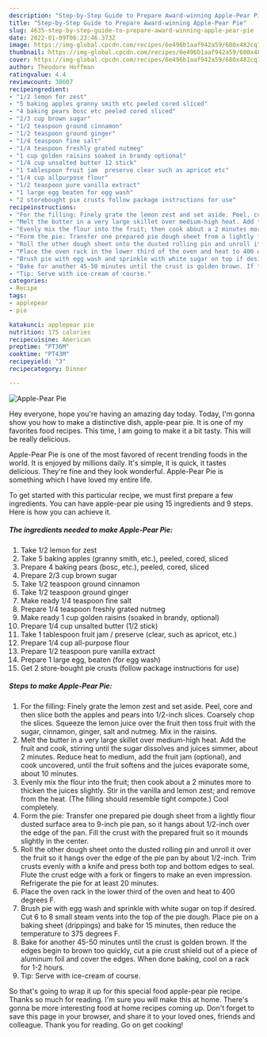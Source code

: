 ```yaml
---
description: "Step-by-Step Guide to Prepare Award-winning Apple-Pear Pie"
title: "Step-by-Step Guide to Prepare Award-winning Apple-Pear Pie"
slug: 4635-step-by-step-guide-to-prepare-award-winning-apple-pear-pie
date: 2022-01-09T06:23:46.373Z
image: https://img-global.cpcdn.com/recipes/6e496b1aaf942a59/680x482cq70/apple-pear-pie-recipe-main-photo.jpg
thumbnail: https://img-global.cpcdn.com/recipes/6e496b1aaf942a59/680x482cq70/apple-pear-pie-recipe-main-photo.jpg
cover: https://img-global.cpcdn.com/recipes/6e496b1aaf942a59/680x482cq70/apple-pear-pie-recipe-main-photo.jpg
author: Theodore Hoffman
ratingvalue: 4.4
reviewcount: 38607
recipeingredient:
- "1/2 lemon for zest"
- "5 baking apples granny smith etc peeled cored sliced"
- "4 baking pears bosc etc peeled cored sliced"
- "2/3 cup brown sugar"
- "1/2 teaspoon ground cinnamon"
- "1/2 teaspoon ground ginger"
- "1/4 teaspoon fine salt"
- "1/4 teaspoon freshly grated nutmeg"
- "1 cup golden raisins soaked in brandy optional"
- "1/4 cup unsalted butter 12 stick"
- "1 tablespoon fruit jam  preserve clear such as apricot etc"
- "1/4 cup allpurpose flour"
- "1/2 teaspoon pure vanilla extract"
- "1 large egg beaten for egg wash"
- "2 storebought pie crusts follow package instructions for use"
recipeinstructions:
- "For the filling: Finely grate the lemon zest and set aside. Peel, core and then slice both the apples and pears into 1/2-inch slices. Coarsely chop the slices. Squeeze the lemon juice over the fruit then toss fruit with the sugar, cinnamon, ginger, salt and nutmeg. Mix in the raisins."
- "Melt the butter in a very large skillet over medium-high heat. Add the fruit and cook, stirring until the sugar dissolves and juices simmer, about 2 minutes. Reduce heat to medium, add the fruit jam (optional), and cook uncovered, until the fruit softens and the juices evaporate some, about 10 minutes."
- "Evenly mix the flour into the fruit; then cook about a 2 minutes more to thicken the juices slightly. Stir in the vanilla and lemon zest; and remove from the heat. (The filling should resemble tight compote.) Cool completely."
- "Form the pie: Transfer one prepared pie dough sheet from a lightly flour dusted surface area to 9-inch pie pan, so it hangs about 1/2-inch over the edge of the pan. Fill the crust with the prepared fruit so it mounds slightly in the center."
- "Roll the other dough sheet onto the dusted rolling pin and unroll it over the fruit so it hangs over the edge of the pie pan by about 1/2-inch. Trim crusts evenly with a knife and press both top and bottom edges to seal. Flute the crust edge with a fork or fingers to make an even impression. Refrigerate the pie for at least 20 minutes."
- "Place the oven rack in the lower third of the oven and heat to 400 degrees F."
- "Brush pie with egg wash and sprinkle with white sugar on top if desired. Cut 6 to 8 small steam vents into the top of the pie dough. Place pie on a baking sheet (drippings) and bake for 15 minutes, then reduce the temperature to 375 degrees F."
- "Bake for another 45-50 minutes until the crust is golden brown. If the edges begin to brown too quickly, cut a pie crust shield out of a piece of aluminum foil and cover the edges. When done baking, cool on a rack for 1-2 hours."
- "Tip: Serve with ice-cream of course."
categories:
- Recipe
tags:
- applepear
- pie

katakunci: applepear pie 
nutrition: 175 calories
recipecuisine: American
preptime: "PT36M"
cooktime: "PT43M"
recipeyield: "3"
recipecategory: Dinner

---
```



![Apple-Pear Pie](https://img-global.cpcdn.com/recipes/6e496b1aaf942a59/680x482cq70/apple-pear-pie-recipe-main-photo.jpg)

Hey everyone, hope you're having an amazing day today. Today, I'm gonna show you how to make a distinctive dish, apple-pear pie. It is one of my favorites food recipes. This time, I am going to make it a bit tasty. This will be really delicious.

Apple-Pear Pie is one of the most favored of recent trending foods in the world. It is enjoyed by millions daily. It's simple, it is quick, it tastes delicious. They're fine and they look wonderful. Apple-Pear Pie is something which I have loved my entire life.




To get started with this particular recipe, we must first prepare a few ingredients. You can have apple-pear pie using 15 ingredients and 9 steps. Here is how you can achieve it.

<!--inarticleads1-->

##### The ingredients needed to make Apple-Pear Pie:

1. Take 1/2 lemon for zest
1. Take 5 baking apples (granny smith, etc.), peeled, cored, sliced
1. Prepare 4 baking pears (bosc, etc.), peeled, cored, sliced
1. Prepare 2/3 cup brown sugar
1. Take 1/2 teaspoon ground cinnamon
1. Take 1/2 teaspoon ground ginger
1. Make ready 1/4 teaspoon fine salt
1. Prepare 1/4 teaspoon freshly grated nutmeg
1. Make ready 1 cup golden raisins (soaked in brandy, optional)
1. Prepare 1/4 cup unsalted butter (1/2 stick)
1. Take 1 tablespoon fruit jam / preserve (clear, such as apricot, etc.)
1. Prepare 1/4 cup all-purpose flour
1. Prepare 1/2 teaspoon pure vanilla extract
1. Prepare 1 large egg, beaten (for egg wash)
1. Get 2 store-bought pie crusts (follow package instructions for use)




<!--inarticleads2-->

##### Steps to make Apple-Pear Pie:

1. For the filling: Finely grate the lemon zest and set aside. Peel, core and then slice both the apples and pears into 1/2-inch slices. Coarsely chop the slices. Squeeze the lemon juice over the fruit then toss fruit with the sugar, cinnamon, ginger, salt and nutmeg. Mix in the raisins.
1. Melt the butter in a very large skillet over medium-high heat. Add the fruit and cook, stirring until the sugar dissolves and juices simmer, about 2 minutes. Reduce heat to medium, add the fruit jam (optional), and cook uncovered, until the fruit softens and the juices evaporate some, about 10 minutes.
1. Evenly mix the flour into the fruit; then cook about a 2 minutes more to thicken the juices slightly. Stir in the vanilla and lemon zest; and remove from the heat. (The filling should resemble tight compote.) Cool completely.
1. Form the pie: Transfer one prepared pie dough sheet from a lightly flour dusted surface area to 9-inch pie pan, so it hangs about 1/2-inch over the edge of the pan. Fill the crust with the prepared fruit so it mounds slightly in the center.
1. Roll the other dough sheet onto the dusted rolling pin and unroll it over the fruit so it hangs over the edge of the pie pan by about 1/2-inch. Trim crusts evenly with a knife and press both top and bottom edges to seal. Flute the crust edge with a fork or fingers to make an even impression. Refrigerate the pie for at least 20 minutes.
1. Place the oven rack in the lower third of the oven and heat to 400 degrees F.
1. Brush pie with egg wash and sprinkle with white sugar on top if desired. Cut 6 to 8 small steam vents into the top of the pie dough. Place pie on a baking sheet (drippings) and bake for 15 minutes, then reduce the temperature to 375 degrees F.
1. Bake for another 45-50 minutes until the crust is golden brown. If the edges begin to brown too quickly, cut a pie crust shield out of a piece of aluminum foil and cover the edges. When done baking, cool on a rack for 1-2 hours.
1. Tip: Serve with ice-cream of course.




So that's going to wrap it up for this special food apple-pear pie recipe. Thanks so much for reading. I'm sure you will make this at home. There's gonna be more interesting food at home recipes coming up. Don't forget to save this page in your browser, and share it to your loved ones, friends and colleague. Thank you for reading. Go on get cooking!
